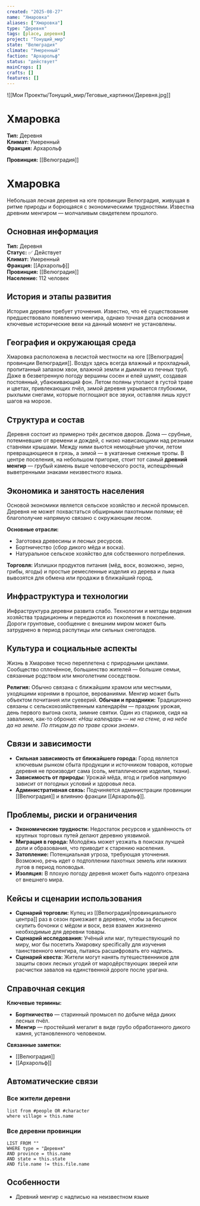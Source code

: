 ```yaml
---
created: "2025-08-27"
name: "Хмаровка"
aliases: ["Хмаровка"]
type: "Деревня"
tags: [place, деревня]
project: "Тонущий_мир"
state: "Велюградия"
climate: "Умеренный"
faction: "Архарольф"
status: "действует"
mainCrops: []
crafts: []
features: []
---
```


![[Мои Проекты/Тонущий_мир/Теговые_картинки/Деревня.jpg]]

# Хмаровка

**Тип:** Деревня  
**Климат:** Умеренный  
**Фракция:** Архарольф  

**Провинция:** [[Велюградия]]
# Хмаровка

Небольшая лесная деревня на юге провинции Велюградия, живущая в ритме природы и борющаяся с экономическими трудностями. Известна древним менгиром — молчаливым свидетелем прошлого.

## Основная информация

**Тип:** Деревня  
**Статус:** ✅ Действует  
**Климат:** Умеренный  
**Фракция:** [[Архарольф]]  
**Провинция:** [[Велюградия]]  
**Население:** 112 человек

## История и этапы развития

История деревни требует уточнения. Известно, что её существование предшествовало появлению менгира, однако точная дата основания и ключевые исторические вехи на данный момент не установлены.

## География и окружающая среда

Хмаровка расположена в лесистой местности на юге [[Велюградия|провинции Велюградия]]. Воздух здесь всегда влажный и прохладный, пропитанный запахом хвои, влажной земли и дымком из печных труб. Даже в безветренную погоду вершины сосен и елей шумят, создавая постоянный, убаюкивающий фон. Летом поляны утопают в густой траве и цветах, привлекающих пчёл, зимой деревня укрывается глубокими, рыхлыми снегами, которые поглощают все звуки, оставляя лишь хруст шагов на морозе.

## Структура и состав

Деревня состоит из примерно трёх десятков дворов. Дома — срубные, потемневшие от времени и дождей, с низко нависающими над резными ставнями крышами. Между ними вьются немощёные улочки, летом превращающиеся в грязь, а зимой — в укатанные снежные тропы. В центре поселения, на небольшом пригорке, стоит тот самый **древний менгир** — грубый камень выше человеческого роста, испещрённый выветренными знаками неизвестного языка.

## Экономика и занятость населения

Основой экономики является сельское хозяйство и лесной промысел. Деревня не может похвастаться обширными пахотными полями; её благополучие напрямую связано с окружающим лесом.

**Основные отрасли:**
*   Заготовка древесины и лесных ресурсов.
*   Бортничество (сбор дикого мёда и воска).
*   Натуральное сельское хозяйство для собственного потребления.

**Торговля:** Излишки продуктов питания (мёд, воск, возможно, зерно, грибы, ягоды) и простые ремесленные изделия из дерева и лыка вывозятся для обмена или продажи в ближайший город.

## Инфраструктура и технологии

Инфраструктура деревни развита слабо. Технологии и методы ведения хозяйства традиционны и передаются из поколения в поколение. Дороги грунтовые, сообщение с внешним миром может быть затруднено в период распутицы или сильных снегопадов.

## Культура и социальные аспекты

Жизнь в Хмаровке тесно переплетена с природными циклами. Сообщество сплочённое, большинство жителей — большие семьи, связанные родством или многолетним соседством.

**Религия:** Обычно связана с ближайшим храмом или местными, уходящими корнями в прошлое, верованиями. Менгир может быть объектом почитания или суеверий.
**Обычаи и праздники:** Традиционно связаны с сельскохозяйственным календарём — праздник урожая, день первого выгона скота, зимние святки. Один из стариков, сидя на завалинке, как-то обронил: *«Наш календарь — не на стене, а на небе да на земле. По птицам да по траве сроки знаем»*.

## Связи и зависимости

*   **Сильная зависимость от ближайшего города:** Город является ключевым рынком сбыта продукции и источником товаров, которые деревня не производит сама (соль, металлические изделия, ткани).
*   **Зависимость от природы:** Урожай мёда, ягод и грибов напрямую зависит от погодных условий и здоровья леса.
*   **Административная связь:** Подчиняется администрации провинции [[Велюградия]] и влиянию фракции [[Архарольф]].

## Проблемы, риски и ограничения

*   **Экономические трудности:** Недостаток ресурсов и удалённость от крупных торговых путей делают деревню уязвимой.
*   **Миграция в города:** Молодёжь может уезжать в поисках лучшей доли и образования, что приводит к старению населения.
*   **Затопление:** Потенциальная угроза, требующая уточнения. Возможно, речь идет о подтоплении пахотных земель или нижних лугов в период половодья.
*   **Изоляция:** В плохую погоду деревня может быть надолго отрезана от внешнего мира.

## Кейсы и сценарии использования

*   **Сценарий торговли:** Купец из [[Велюградия|провинциального центра]] раз в сезон приезжает в деревню, чтобы за бесценок скупить бочонки с мёдом и воск, везя взамен жизненно необходимые для деревни товары.
*   **Сценарий исследования:** Учёный или маг, путешествующий по миру, мог бы посетить Хмаровку specifically для изучения таинственного менгира, пытаясь расшифровать его надпись.
*   **Сценарий квеста:** Жители могут нанять путешественников для защиты своих лесных угодий от мародёрствующих зверей или расчистки завалов на единственной дороге после урагана.

## Справочная секция

**Ключевые термины:**
*   **Бортничество** — старинный промысел по добыче мёда диких лесных пчёл.
*   **Менгир** — простейший мегалит в виде грубо обработанного дикого камня, установленного человеком.

**Связанные заметки:**
*   [[Велюградия]]
*   [[Архарольф]]
## Автоматические связи

### Все жители деревни
```dataview
list from #people OR #character
where village = this.name
```

### Все деревни провинции
```dataview
LIST FROM ""
WHERE type = "Деревня" 
AND province = this.name
AND state = this.state 
AND file.name != this.file.name
```

## Особенности
- Древний менгир с надписью на неизвестном языке
